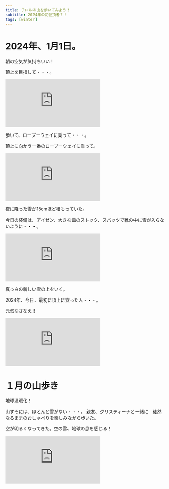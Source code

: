 ```yaml
---
title: チロルの山を歩いてみよう！
subtitle: 2024年の初登頂者？！
tags: [winter]
---
```

# 2024年、1月1日。

朝の空気が気持ちいい！

頂上を目指して・・・。

![sonne](http://piwigo.schickl.de/i.php?/upload/2024/01/01/20240101200000-e230a84b-me.jpg)

歩いて、ロープーウェイに乗って・・・。

頂上に向かう一番のロープーウェイに乗って。

![bergbahn](http://piwigo.schickl.de/i.php?/upload/2024/01/01/20240101195949-d1e76205-me.jpg)

夜に降った雪が15cmほど積もっていた。

今日の装備は、アイゼン、大きな皿のストック、スパッツで靴の中に雪が入らないように・・・。

![neu schnee](http://piwigo.schickl.de/i.php?/upload/2024/01/01/20240101200008-dc46a451-me.jpg)

真っ白の新しい雪の上をいく。

2024年、今日、最初に頂上に立った人・・・。

元気なさなえ！

![karwendel gebirge](http://piwigo.schickl.de/i.php?/upload/2024/01/01/20240101200018-70171666-me.jpg)

# １月の山歩き

地球温暖化！

山すそには、ほとんど雪がない・・・。
親友、クリスティーナと一緒に　徒然なるままのおしゃべりを楽しみながら歩いた。

空が明るくなってきた。空の雲、地球の息を感じる！

![nordkette-winterwanderung](http://piwigo.schickl.de/i.php?/upload/2024/01/13/20240113095720-a6b34d11-me.jpg)
